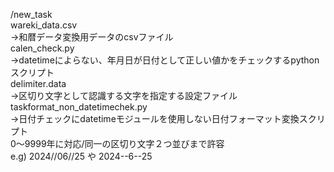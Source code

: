 /new_task  
wareki_data.csv  
->和暦データ変換用データのcsvファイル  
calen_check.py  
->datetimeによらない、年月日が日付として正しい値かをチェックするpythonスクリプト  
delimiter.data  
->区切り文字として認識する文字を指定する設定ファイル  
taskformat_non_datetimechek.py  
->日付チェックにdatetimeモジュールを使用しない日付フォーマット変換スクリプト  
  0〜9999年に対応/同一の区切り文字２つ並びまで許容  
  e.g) 2024//06//25 や 2024--6--25  
